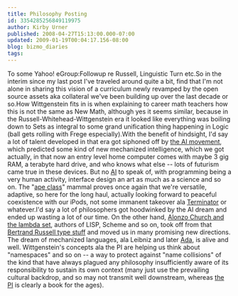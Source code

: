 ```yaml
---
title: Philosophy Posting
id: 3354285256849119975
author: Kirby Urner
published: 2008-04-27T15:13:00.000-07:00
updated: 2009-01-19T00:04:17.156-08:00
blog: bizmo_diaries
tags: 
---
```


To some Yahoo! eGroup:Followup re Russell, Linguistic Turn etc.So in the interim since my last post I've traveled around quite a bit, find that I'm not alone in sharing this vision of a curriculum newly revamped by the open source assets aka collateral we've been building up over the last decade or so.How Wittgenstein fits in is when explaining to career math teachers how this is not the same as New Math, although yes it seems similar, because in the Russell-Whitehead-Wittgenstein era it looked like everything was boiling down to Sets as integral to some grand unification thing happening in Logic (ball gets rolling with Frege especially).With the benefit of hindsight, I'd say a lot of talent developed in that era got siphoned off by [the AI movement](http://worldgame.blogspot.com/2004/09/futurism-ii.html), which predicted some kind of new mechanized intelligence, which we got actually, in that now an entry level home computer comes with maybe 3 gig RAM, a terabyte hard drive, and who knows what else -- lots of futurism came true in these devices.  But no [AI](http://www.imdb.com/title/tt0212720/) to speak of, with programming being a very human activity, interface design an art as much as a science and so on.  The "[ape class](http://www.imdb.com/title/tt0063442/)" mammal proves once again that we're versatile, adaptive, so here for the long haul, actually looking forward to peaceful coexistence with our iPods, not some immanent takeover ala [Terminator](http://www.imdb.com/title/tt0181852/) or whatever.I'd say a lot of philosophers got hoodwinked by the AI dream and ended up wasting a lot of our time.  On the other hand, [Alonzo Church and the lambda set](http://en.wikipedia.org/wiki/Lambda_calculus), authors of LISP, Scheme and so on, took off from that [Bertrand Russell type stuff](http://mathforum.org/kb/message.jspa?messageID=6191674&tstart=0) and moved us in many promising new directions.  The dream of mechanized languages, ala Leibniz and later [Ada](http://www.grunch.net/synergetics/adaessay.html), is alive and well.  Wittgenstein's concepts ala the PI are helping us think about "namespaces" and so on -- a way to protect against "name collisions" of the kind that have always plagued any philosophy insufficiently aware of its responsibility to sustain its own context (many just use the prevailing cultural backdrop, and so may not transmit well downstream, whereas [the PI](http://www.amazon.com/Philosophical-Investigations-3rd-Ludwig-Wittgenstein/dp/0024288101/) is clearly a book for the ages).